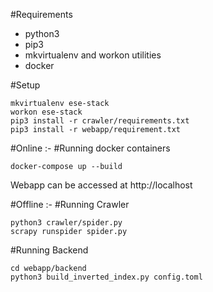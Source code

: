 #Requirements

* python3
* pip3
* mkvirtualenv and workon utilities
* docker

#Setup

```
mkvirtualenv ese-stack
workon ese-stack
pip3 install -r crawler/requirements.txt
pip3 install -r webapp/requirement.txt
```

#Online :-
#Running docker containers
```
docker-compose up --build
```

Webapp can be accessed at http://localhost

#Offline :-
#Running Crawler
```
python3 crawler/spider.py
scrapy runspider spider.py
```

#Running Backend
```
cd webapp/backend
python3 build_inverted_index.py config.toml
```

